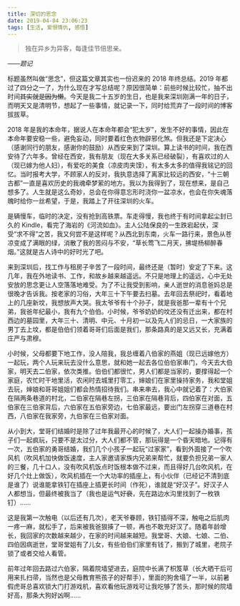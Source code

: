 ```yaml
---
title: 深切的思念
date: 2019-04-04 23:06:23
tags: [生活, 爱恨情仇, 感悟]
---
```


>独在异乡为异客，每逢佳节倍思亲。

*——题记*

标题虽然叫做“思念”，但这篇文章其实也一份迟来的 2018 年终总结。2019 年都过了四分之一了，为什么现在才写总结呢？原因很简单：前些时候比较忙，抽不出时间~~其实就是因为懒~~。今天是我二十五岁的生日，也是我来深圳刚满一年的日子，而明天又是清明节，想起了一些事情，就记录一下，同时给荒弃了一段时间的博客拔拔草。

2018 年是我的本命年，据说人在本命年都会“犯太岁”，发生不好的事情，因此在本命年要安稳一些，避免妄动，同时要着红色衣物辟邪化煞。但我还是下定决心（感谢同行的朋友，感谢你的鼓励）从西安来到了深圳。算上读书的时间，我在西安待了六年多。曾经在西安，我有朋友（现在大多关系已经破裂），有喜欢过的人（现已嫁为他人妇），有爱吃的美食（凉皮肉夹馍），有太多太多的值得我铭记的回忆。当时报考大学，不顾家人的反对，我执意选择了离家比较远的西安，“十三朝古都”一直是喜欢历史的我魂牵梦萦的地方。我以为我得到了，现在想来，是自己想多了。人生就是这么奇妙，总会在你得意忘形时浇你一盆凉水，也会在你失魂落魄时给你一丝希望，于是，我踏上了开往深圳的火车。

是辆慢车，临时的决定，没有抢到高铁票。车走得慢，我也终于有时间拿起尘封已久的 Kindle，看完了海岩的《河流如血》。主人公陆保良的一生跌宕起伏，深受“求不得”之苦，我又何尝不是这样呢？从西北到东南，火车一路行来，景色从苍凉变成了满眼的绿，消散了我的苦闷与不安，“草长莺飞二月天，拂堤杨柳醉春烟。”这就是古人诗中的好时光了吧。

来到深圳后，找工作与租房子辛苦了一段时间，最终还是（暂时）安定了下来。这几年，我在外地读书、工作，和故乡越来越遥远。不只是地理上的遥远，心中无处安放的思念更让人空落落地难受。为了不让我受到影响，亲人逝世的消息爸妈总是很晚才告诉我。按老家的习俗，大年三十下午要去扫墓。去年回去祭祀时，看着地上的几座新坟，我想放声大哭。我太爷爷有十个孙子，就是我爸那一辈有十个兄弟，我爸年纪最小，我有九个伯伯。小时候，爷爷奶奶的坟还没有迁出来，都在村西边的墓园里，大年三十、清明、中元、十月初一以及先人们的忌日，一大家族的男丁去上坟，都是伯伯们领着哥哥们后面是我们，那条路真的是又远又长，充满着庄严与肃穆。

小时候，父母都要下地工作，没人陪我，我总缠着八伯家的燕姐（现已远嫁他方）一起玩，两个人玩来玩去没什么意思，就和她一起去各位伯伯家串门，今天去大伯家，明天去二伯家，依次类推。伯伯们都很忙，男人们都是当家的，要撑得起一个家庭，农忙时干地里活，农闲时去城里打零工，婶娘们在家里操持家务，我和堂姐去玩，婶娘和哥哥姐姐们都会热情招待我们。串来串去，我心中就记着了：大伯家在隔两条巷道的村北，二伯家在隔巷左拐，三伯家在隔巷背后，四伯家在对面，五伯家在三伯家背后，六伯家在五伯家旁边，七伯家最远，要出门左拐穿三道巷在村西，八伯家在我家旁，九伯家在三伯家对面。

从小到大，堂哥们结婚时是除了过年我最开心的时候了，大人们一起操办婚事，孩子们一起疯玩，只要不是太过分，大人们都不管，那玩得是一个昏天暗地。记得有一次，五伯家的勇哥结婚，我们几个小孩子一起玩“过家家”，看到外面接了一个吹风机（吹风机加快做饭速度，主人家邀请家族内兄弟来帮忙，就要负担兄弟一家人的三餐，几十口人，没有吹风机饭点时饭根本做不过来，而且得好几台吹风机，在好几个灶上做饭），吹风机插在一个大功率的插座上，有小伙伴（已经记不清到底是谁了）说谁能拿铁钉在插座上插更长时间（作死），谁就是“好汉子”。好汉子人人都想当，但最终被我当了（我也是运气好~~衰~~，先在路边水沟里找到了一枚铁钉）……

这是我第一次触电（以后还有几次），老天爷眷顾，铁钉插得不深，触电之后肌肉一疼一麻，就松手了，后来被我爸狠揍了一顿，再也不敢充好汉了。随着年龄增长，我回家的次数越来越少，在家的时间越来越短。我堂哥、大娘、七娘、二伯、四伯因病逝世，堂哥堂姐有了儿女，有些伯伯们家里有钱了，搬到了城里，老院子锁了或者交给人看管。

前年过年回去路过六伯家，隔着院墙望进去，庭院中长满了枳笈草（长大晒干后可用来扎扫帚，当然也是父母教育熊孩子的好帮手），里面的狗舍塌了一半，以前暑假虎哥总喜欢锁大门打游戏机，喜欢看他玩游戏可让我吃够了苦头，那时候的院墙好高，那条大狗好凶啊……
